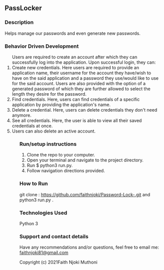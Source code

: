 ## PassLocker
### Description
Helps manage our passwords and even generate new passwords.

### Behavior Driven Development
<ol>
Users are required to create an account after which they can successfully log into the application. Upon successful login, they can:

<li>Create new credentials. Here users are required to provide an application name, their username for the account they have/wish to have on the said application and a password they use/would like to use for the said account. Users are also provided with the option of a generated password of which they are further allowed to select the length they desire for the password.</li>
<li>Find credentials. Here, users can find credentials of a specific application by providing the application's name.</li>
<li>Delete a credential. Here, users can delete credentials they don't need anymore.</li>
<li>See all credentials. Here, the user is able to view all their saved credentials at once.</li>
<li>Users can also delete an active account.</li>
<ol>

### Run/setup instructions
<ol>
<li>Clone the repo to your computer.</li>
<li>Open your terminal and navigate to the project directory.</li>
<li>Run $ python3 run.py.</li>
<li>Follow navigation directions provided.</li>
</ol>


### How to Run
git clone : https://github.com/faithnjoki/Password-Lock-.git  and python3 run.py .

### Technologies Used
Python 3

### Support and contact details
Have any recommendations and/or questions, feel free to email me:
faithnjoki81@gmail.com

Copyright (c) 2021Faith Njoki Muthoni